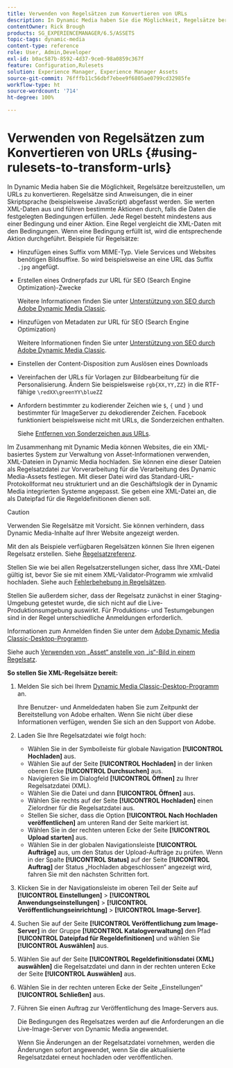 ```yaml
---
title: Verwenden von Regelsätzen zum Konvertieren von URLs
description: In Dynamic Media haben Sie die Möglichkeit, Regelsätze bereitzustellen, um URLs zu konvertieren. Regelsätze sind Anweisungen, die in einer Skriptsprache (beispielsweise JavaScript) abgefasst werden. Sie werten XML-Daten aus und führen bestimmte Aktionen durch, falls die Daten die festgelegten Bedingungen erfüllen.
contentOwner: Rick Brough
products: SG_EXPERIENCEMANAGER/6.5/ASSETS
topic-tags: dynamic-media
content-type: reference
role: User, Admin,Developer
exl-id: b0ac587b-8592-4d37-9ce0-98a0859c367f
feature: Configuration,Rulesets
solution: Experience Manager, Experience Manager Assets
source-git-commit: 76fffb11c56dbf7ebee9f6805ae0799cd32985fe
workflow-type: ht
source-wordcount: '714'
ht-degree: 100%

---
```


# Verwenden von Regelsätzen zum Konvertieren von URLs {#using-rulesets-to-transform-urls}

In Dynamic Media haben Sie die Möglichkeit, Regelsätze bereitzustellen, um URLs zu konvertieren. Regelsätze sind Anweisungen, die in einer Skriptsprache (beispielsweise JavaScript) abgefasst werden. Sie werten XML-Daten aus und führen bestimmte Aktionen durch, falls die Daten die festgelegten Bedingungen erfüllen. Jede Regel besteht mindestens aus einer Bedingung und einer Aktion. Eine Regel vergleicht die XML-Daten mit den Bedingungen. Wenn eine Bedingung erfüllt ist, wird die entsprechende Aktion durchgeführt. Beispiele für Regelsätze:

* Hinzufügen eines Suffix vom MIME-Typ. Viele Services und Websites benötigen Bildsuffixe. So wird beispielsweise an eine URL das Suffix `.jpg` angefügt.
* Erstellen eines Ordnerpfads zur URL für SEO (Search Engine Optimization)-Zwecke

  Weitere Informationen finden Sie unter [Unterstützung von SEO durch Adobe Dynamic Media Classic](/help/assets/assets/s7_seo.pdf).

* Hinzufügen von Metadaten zur URL für SEO (Search Engine Optimization)

  Weitere Informationen finden Sie unter [Unterstützung von SEO durch Adobe Dynamic Media Classic](/help/assets/assets/s7_seo.pdf).

* Einstellen der Content-Disposition zum Auslösen eines Downloads
* Vereinfachen der URLs für Vorlagen zur Bildbearbeitung für die Personalisierung. Ändern Sie beispielsweise `rgb{XX,YY,ZZ}` in die RTF-fähige `\redXX\greenYY\blueZZ`

* Anfordern bestimmter zu kodierender Zeichen wie `$`, `{` und `}` und bestimmter für ImageServer zu dekodierender Zeichen. Facebook funktioniert beispielsweise nicht mit URLs, die Sonderzeichen enthalten.

  Siehe [Entfernen von Sonderzeichen aus URLs](https://helpx.adobe.com/de/experience-manager/scene7/kb/base/scene7-rulesets/remove-special-characters-urls.html).

Im Zusammenhang mit Dynamic Media können Websites, die ein XML-basiertes System zur Verwaltung von Asset-Informationen verwenden, XML-Dateien in Dynamic Media hochladen. Sie können eine dieser Dateien als Regelsatzdatei zur Vorverarbeitung für die Verarbeitung des Dynamic Media-Assets festlegen. Mit dieser Datei wird das Standard-URL-Protokollformat neu strukturiert und an die Geschäftslogik der in Dynamic Media integrierten Systeme angepasst. Sie geben eine XML-Datei an, die als Dateipfad für die Regeldefinitionen dienen soll.

>[!CAUTION]
>
>Verwenden Sie Regelsätze mit Vorsicht. Sie können verhindern, dass Dynamic Media-Inhalte auf Ihrer Website angezeigt werden.

Mit den als Beispiele verfügbaren Regelsätzen können Sie Ihren eigenen Regelsatz erstellen.
Siehe [Regelsatzreferenz](https://experienceleague.adobe.com/docs/dynamic-media-developer-resources/image-serving-api/image-serving-api/rule-set-reference/c-rule-set-reference.html?lang=de).

Stellen Sie wie bei allen Regelsatzerstellungen sicher, dass Ihre XML-Datei gültig ist, bevor Sie sie mit einem XML-Validator-Programm wie xmlvalid hochladen.
Siehe auch [Fehlerbehebung in Regelsätzen](https://helpx.adobe.com/de/experience-manager/scene7/kb/base/scene7-rulesets/scene7-ruleset-troubleshooting.html).

Stellen Sie außerdem sicher, dass der Regelsatz zunächst in einer Staging-Umgebung getestet wurde, die sich nicht auf die Live-Produktionsumgebung auswirkt.
Für Produktions- und Testumgebungen sind in der Regel unterschiedliche Anmeldungen erforderlich.

Informationen zum Anmelden finden Sie unter dem [Adobe Dynamic Media Classic-Desktop-Programm](https://experienceleague.adobe.com/docs/dynamic-media-classic/using/getting-started/signing-out.html?lang=de#sign-in-dmc-app).

<!-- OBSOLETE INFORMATION * **NA staging environment** login page: [https://s7sps1-staging.scene7.com/IpsWeb/](https://s7sps1-staging.scene7.com/IpsWeb/)
* **EMEA staging environment** login page: [https://s7sps3-staging.scene7.com/IpsWeb/](https://s7sps3-staging.scene7.com/IpsWeb/)
* **JAPAC staging environment** login page: [https://s7sps5-staging.scene7.com/IpsWeb/](https://s7sps5-staging.scene7.com/IpsWeb/) -->

Siehe auch [Verwenden von „Asset“ anstelle von „is“-Bild in einem Regelsatz](https://helpx.adobe.com/de/experience-manager/scene7/kb/base/scene7-rulesets/ruleset-asset-instead-image.html).

**So stellen Sie XML-Regelsätze bereit:**

1. Melden Sie sich bei Ihrem [Dynamic Media Classic-Desktop-Programm](https://experienceleague.adobe.com/docs/dynamic-media-classic/using/getting-started/signing-out.html?lang=de#sign-in-dmc-app) an.

   Ihre Benutzer- und Anmeldedaten haben Sie zum Zeitpunkt der Bereitstellung von Adobe erhalten. Wenn Sie nicht über diese Informationen verfügen, wenden Sie sich an den Support von Adobe.

1. Laden Sie Ihre Regelsatzdatei wie folgt hoch:

   * Wählen Sie in der Symbolleiste für globale Navigation **[!UICONTROL Hochladen]** aus.
   * Wählen Sie auf der Seite **[!UICONTROL Hochladen]** in der linken oberen Ecke **[!UICONTROL Durchsuchen]** aus.
   * Navigieren Sie im Dialogfeld **[!UICONTROL Öffnen]** zu Ihrer Regelsatzdatei (XML).
   * Wählen Sie die Datei und dann **[!UICONTROL Öffnen]** aus.
   * Wählen Sie rechts auf der Seite **[!UICONTROL Hochladen]** einen Zielordner für die Regelsatzdatei aus.
   * Stellen Sie sicher, dass die Option **[!UICONTROL Nach Hochladen veröffentlichen]** am unteren Rand der Seite markiert ist.
   * Wählen Sie in der rechten unteren Ecke der Seite **[!UICONTROL Upload starten]** aus.
   * Wählen Sie in der globalen Navigationsleiste **[!UICONTROL Aufträge]** aus, um den Status der Upload-Aufträge zu prüfen. Wenn in der Spalte **[!UICONTROL Status]** auf der Seite **[!UICONTROL Auftrag]** der Status „Hochladen abgeschlossen“ angezeigt wird, fahren Sie mit den nächsten Schritten fort.

1. Klicken Sie in der Navigationsleiste im oberen Teil der Seite auf **[!UICONTROL Einstellungen]** > **[!UICONTROL Anwendungseinstellungen]** > **[!UICONTROL Veröffentlichungseinrichtung]** > **[!UICONTROL Image-Server]**.
1. Suchen Sie auf der Seite **[!UICONTROL Veröffentlichung zum Image-Server]** in der Gruppe **[!UICONTROL Katalogverwaltung]** den Pfad **[!UICONTROL Dateipfad für Regeldefinitionen]** und wählen Sie **[!UICONTROL Auswählen]** aus.
1. Wählen Sie auf der Seite **[!UICONTROL Regeldefinitionsdatei (XML) auswählen]** die Regelsatzdatei und dann in der rechten unteren Ecke der Seite **[!UICONTROL Auswählen]** aus.
1. Wählen Sie in der rechten unteren Ecke der Seite „Einstellungen“ **[!UICONTROL Schließen]** aus.
1. Führen Sie einen Auftrag zur Veröffentlichung des Image-Servers aus.

   Die Bedingungen des Regelsatzes werden auf die Anforderungen an die Live-Image-Server von Dynamic Media angewendet.

   Wenn Sie Änderungen an der Regelsatzdatei vornehmen, werden die Änderungen sofort angewendet, wenn Sie die aktualisierte Regelsatzdatei erneut hochladen oder veröffentlichen.

